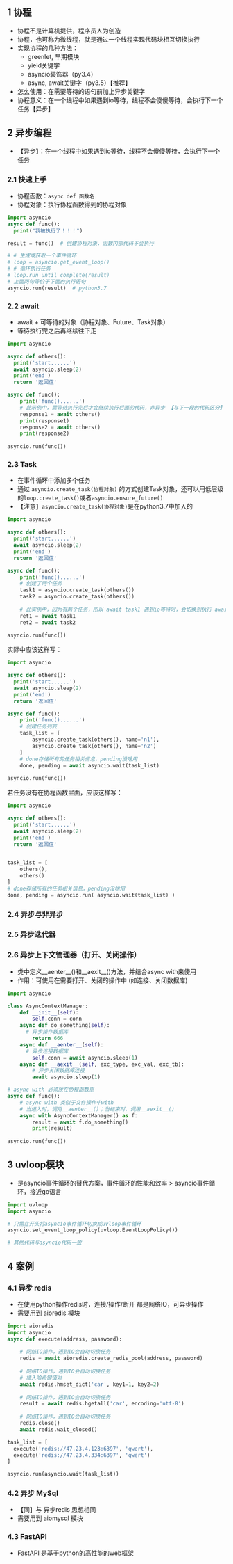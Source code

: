 ## 1 协程
- 协程不是计算机提供，程序员人为创造
- 协程，也可称为微线程，就是通过一个线程实现代码块相互切换执行
- 实现协程的几种方法：
    - greenlet, 早期模块
    - yield关键字
    - asyncio装饰器（py3.4）
    - async, await关键字（py3.5）【推荐】
- 怎么使用：在需要等待的语句前加上异步关键字  
- 协程意义：在一个线程中如果遇到io等待，线程不会傻傻等待，会执行下一个任务【异步】

## 2 异步编程
- 【异步】：在一个线程中如果遇到io等待，线程不会傻傻等待，会执行下一个任务
### 2.1 快速上手
- 协程函数：`async def 函数名`
- 协程对象：执行协程函数得到的协程对象
```python
import asyncio
async def func():
  print("我被执行了！！！")

result = func()  # 创建协程对象，函数内部代码不会执行

# # 生成或获取一个事件循环
# loop = asyncio.get_event_loop()
# # 循环执行任务
# loop.run_until_complete(result)
# 上面两句等价于下面的执行语句
asyncio.run(result)  # python3.7
```
    
### 2.2 await
- await + 可等待的对象（协程对象、Future、Task对象）
- 等待执行完之后再继续往下走
```python
import asyncio

async def others():
  print('start......')
  await asyncio.sleep(2)
  print('end')
  return '返回值'

async def func():
    print('func()......')
    # 此示例中，需等待执行完后才会继续执行后面的代码，非异步 【与下一段的代码区分】
    response1 = await others()  
    print(response1)
    response2 = await others()
    print(response2)
    
asyncio.run(func())
```

### 2.3 Task
- 在事件循环中添加多个任务
- 通过 `asyncio.create_task(协程对象)` 的方式创建Task对象，还可以用低层级的`loop.create_task()`或者`asyncio.ensure_future()`
- 【注意】`asyncio.create_task(协程对象)`是在python3.7中加入的
```python
import asyncio

async def others():
  print('start......')
  await asyncio.sleep(2)
  print('end')
  return '返回值'

async def func():
    print('func()......')
    # 创建了两个任务
    task1 = asyncio.create_task(others())
    task2 = asyncio.create_task(others())
    
    # 此实例中，因为有两个任务，所以 await task1 遇到io等待时，会切换到执行 await task2 【与上一段的代码区分】
    ret1 = await task1
    ret2 = await task2
    
asyncio.run(func())
```

实际中应该这样写：
```python
import asyncio

async def others():
  print('start......')
  await asyncio.sleep(2)
  print('end')
  return '返回值'

async def func():
    print('func()......')
    # 创建任务列表
    task_list = [
        asyncio.create_task(others(), name='n1'),
        asyncio.create_task(others(), name='n2')
    ]
    # done存储所有的任务相关信息，pending没啥用
    done, pending = await asyncio.wait(task_list)
    
asyncio.run(func())
```

若任务没有在协程函数里面，应该这样写：
```python
import asyncio

async def others():
  print('start......')
  await asyncio.sleep(2)
  print('end')
  return '返回值'


task_list = [
    others(),
    others()
]
# done存储所有的任务相关信息，pending没啥用
done, pending = asyncio.run( asyncio.wait(task_list) )

```

### 2.4 异步与非异步

### 2.5 异步迭代器

### 2.6 异步上下文管理器（打开、关闭操作）
- 类中定义__aenter__()和__aexit__()方法，并结合async with来使用
- 作用：可使用在需要打开、关闭的操作中 (如连接、关闭数据库)
```python
import asyncio

class AsyncContextManager:
    def __init__(self):
        self.conn = conn
    async def do_something(self):
      # 异步操作数据库
        return 666
    async def __aenter__(self):
      # 异步连接数据库
        self.conn = await asyncio.sleep(1)
    async def __aexit__(self, exc_type, exc_val, exc_tb):
        # 异步关闭数据库连接
        await asyncio.sleep(1)

# async with 必须放在协程函数里
async def func():
    # async with 类似于文件操作中with
    # 当进入时，调用__aenter__()；当结束时，调用__aexit__()
    async with AsyncContextManager() as f:
        result = await f.do_something()
        print(result)
        
asyncio.run(func())
```

## 3 uvloop模块
- 是asyncio事件循环的替代方案，事件循环的性能和效率 > asyncio事件循环，接近go语言
```python
import uvloop
import asyncio

# 只需在开头将asyncio事件循环切换成uvloop事件循环
asyncio.set_event_loop_policy(uvloop.EventLoopPolicy())

# 其他代码与asyncio代码一致
```

## 4 案例
### 4.1 异步 redis
- 在使用python操作redis时，连接/操作/断开 都是网络IO，可异步操作
- 需要用到 aioredis 模块
```python
import aioredis
import asyncio
async def execute(address, password):
  
    # 网络IO操作，遇到IO会自动切换任务
    redis = await aioredis.create_redis_pool(address, password)
    
    # 网络IO操作，遇到IO会自动切换任务
    # 插入哈希键值对
    await redis.hmset_dict('car', key1=1, key2=2)
    
    # 网络IO操作，遇到IO会自动切换任务
    result = await redis.hgetall('car', encoding='utf-8')
    
    # 网络IO操作，遇到IO会自动切换任务
    redis.close()
    await redis.wait_closed()

task_list = [
  execute('redis://47.23.4.123:6397', 'qwert'),
  execute('redis://47.23.4.334:6397', 'qwert')
]

asyncio.run(asyncio.wait(task_list))
```

### 4.2 异步 MySql
- 【同】与 异步redis 思想相同
- 需要用到 aiomysql 模块

### 4.3 FastAPI
- FastAPI 是基于python的高性能的web框架